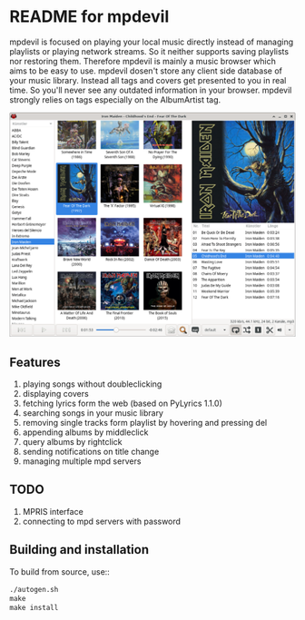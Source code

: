 README for mpdevil
==================
mpdevil is focused on playing your local music directly instead of managing playlists or playing network streams. So it neither supports saving playlists nor restoring them. Therefore mpdevil is mainly a music browser which aims to be easy to use. mpdevil dosen't store any client side database of your music library. Instead all tags and covers get presented to you in real time. So you'll never see any outdated information in your browser. mpdevil strongly relies on tags especially on the AlbumArtist tag.

![ScreenShot](screenshots/mainwindow.png)

Features
--------

1. playing songs without doubleclicking
2. displaying covers
3. fetching lyrics form the web (based on PyLyrics 1.1.0)
4. searching songs in your music library
5. removing single tracks form playlist by hovering and pressing del
6. appending albums by middleclick
7. query albums by rightclick 
8. sending notifications on title change
9. managing multiple mpd servers

TODO
----
1. MPRIS interface
2. connecting to mpd servers with password

Building and installation
-------------------------

To build from source, use::

    ./autogen.sh
    make
    make install
    
